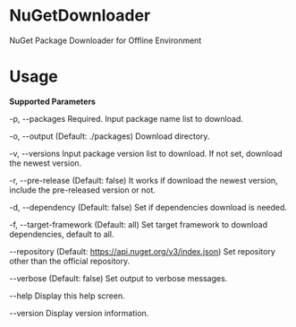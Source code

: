 # NuGetDownloader
NuGet Package Downloader for Offline Environment

# Usage

**Supported Parameters**

  -p, --packages            Required. Input package name list to download.

  -o, --output              (Default: ./packages) Download directory.

  -v, --versions            Input package version list to download. If not set, download the newest version.

  -r, --pre-release         (Default: false) It works if download the newest version, include the pre-released version or not.

  -d, --dependency          (Default: false) Set if dependencies download is needed.

  -f, --target-framework    (Default: all) Set target framework to download dependencies, default to all.

  --repository              (Default: https://api.nuget.org/v3/index.json) Set repository other than the official repository.

  --verbose                 (Default: false) Set output to verbose messages.

  --help                    Display this help screen.

  --version                 Display version information.
